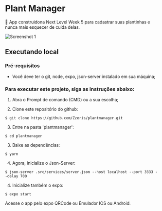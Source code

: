 # Plant Manager
🌾 App construidona Next Level Week 5 para cadastrar suas plantinhas e nunca mais esquecer de cuida delas.

![Screenshot 1](screenshot.png)


## Executando local

### Pré-requisitos

* Você deve ter o git, node, expo, json-server instalado em sua máquina;


### Para executar este projeto, siga as instruções abaixo:

1. Abra o Prompt de comando (CMD) ou a sua escolha;

2. Clone este repositório do github:

```
$ git clone https://github.com/Zzeris/plantmanager.git
```

3. Entre na pasta 'plantmanager':

```
$ cd plantmanager
```

3. Baixe as dependências:

```
$ yarn
```

4. Agora, inicialize o Json-Server:

```
$ json-server .src/services/server.json --host localhost --port 3333 --delay 700
```

4. Inicialize também o expo:

```
$ expo start
```

Acesse o app pelo expo QRCode ou Emulador IOS ou Android.
